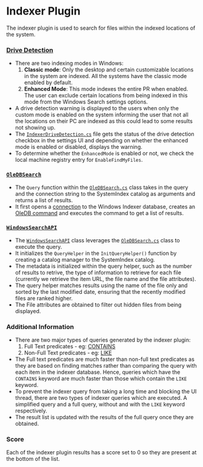 # Indexer Plugin
The indexer plugin is used to search for files within the indexed locations of the system.

### [Drive Detection](src/modules/launcher/Plugins/Microsoft.Plugin.Indexer/DriveDetection)
- There are two indexing modes in Windows:
    1. **Classic mode**: Only the desktop and certain customizable locations in the system are indexed. All the systems have the classic mode enabled by default.
    2. **Enhanced Mode**: This mode indexes the entire PR when enabled. The user can exclude certain locations from being indexed in this mode from the Windows Search settings options.
- A drive detection warning is displayed to the users when only the custom mode is enabled on the system informing the user that not all the locations on their PC are indexed as this could lead to some results not showing up.
- The [`IndexerDriveDetection.cs`](src/modules/launcher/Plugins/Microsoft.Plugin.Indexer/DriveDetection/IndexerDriveDetection.cs) file gets the status of the drive detection checkbox in the settings UI and depending on whether the enhanced mode is enabled or disabled, displays the warning.
- To determine whether the `EnhancedMode` is enabled or not, we check the local machine registry entry for `EnableFindMyFiles`. 

### [`OleDBSearch`](src/modules/launcher/Plugins/Microsoft.Plugin.Indexer/SearchHelper/OleDBSearch.cs)
- The `Query` function within the [`OleDBSearch.cs`](src/modules/launcher/Plugins/Microsoft.Plugin.Indexer/SearchHelper/OleDBSearch.cs) class takes in the query and the connection string to the SystemIndex catalog as arguments and returns a list of results.
- It first opens a [connection][OLEDBConnection] to the Windows Indexer database, creates an [OleDB command][OLEDBCommand] and executes the command to get a list of results.

### [`WindowsSearchAPI`](src/modules/launcher/Plugins/Microsoft.Plugin.Indexer/SearchHelper/WindowsSearchAPI.cs)
- The [`WindowsSearchAPI`](src/modules/launcher/Plugins/Microsoft.Plugin.Indexer/SearchHelper/WindowsSearchAPI.cs) class leverages the [`OleDBSearch.cs`](src/modules/launcher/Plugins/Microsoft.Plugin.Indexer/SearchHelper/OleDBSearch.cs) class to execute the query.
- It initializes the `QueryHelper` in the `InitQueryHelper()` function by creating a catalog manager to the SystemIndex catalog.
- The metadata is initialized within the query helper, such as the number of results to retrive, the type of information to retrieve for each file (currently we retrieve the item URL, the file name and the file attributes).
- The query helper matches results using the name of the file only and sorted by the last modified date, ensuring that the recently modified files are ranked higher.
- The File attributes are obtained to filter out hidden files from being displayed. 

### Additional Information
- There are two major types of queries generated by the indexer plugin:
    1. Full Text predicates - eg: [CONTAINS][Contains]
    2. Non-Full Text predicates - eg: [LIKE][Like]
- The Full text predicates are much faster than non-full text predicates as they are based on finding matches rather than comparing the query with each item in the indexer database. Hence, queries which have the `CONTAINS` keyword are much faster than those which contain the `LIKE` keyword.
- To prevent the indexer query from taking a long time and blocking the UI thread, there are two types of indexer queries which are executed. A simplified query and a full query, without and with the `LIKE` keyword respectively.
- The result list is updated with the results of the full query once they are obtained.

### Score
Each of the indexer plugin results has a score set to 0 so they are present at the bottom of the list.

[OLEDBCommand]: https://docs.microsoft.com/en-us/dotnet/api/system.data.oledb.oledbcommand?view=dotnet-plat-ext-3.1
[OLEDBConnection]: https://docs.microsoft.com/en-us/dotnet/api/system.data.oledb.oledbconnection?view=dotnet-plat-ext-3.1
[Contains]: https://docs.microsoft.com/en-us/windows/win32/search/-search-sql-contains
[Like]: https://docs.microsoft.com/en-us/windows/win32/search/-search-sql-like